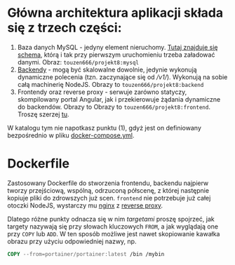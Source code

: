 # Główna architektura aplikacji składa się z trzech części:

1. Baza danych MySQL - jedyny element nieruchomy. [Tutaj znajduje się schema](/docs/outsourcing_pl.sql), którą
i tak przy pierwszym uruchomieniu trzeba załadować danymi. Obraz: `touzen666/projekt8:mysql`
2. [Backendy](backend/README.md) - mogą być skalowalne dowolnie, jedynie wykonują dynamiczne polecenia (tzn. zaczynające się od _/v1/_). Wykonują na
sobie całą machinerię NodeJS. Obrazy to `touzen666/projekt8:backend`
3. Frontendy oraz reverse proxy - serwuje zarówno statyczy, skompilowany portal Angular, jak i przekierowuje żądania
dynamiczne do backendów. Obrazy to Obrazy to `touzen666/projekt8:frontend`. Troszę szerzej [tu](frontend/README.md).

W katalogu tym nie napotkasz punktu (1), gdyż jest on definiowany bezpośrednio w pliku [docker-compose.yml](/docker-compose.yml).

# Dockerfile
Zastosowany Dockerfile do stworzenia frontendu, backendu najpierw tworzy przejściową, wspólną, odrzuconą półscenę,
 z której następnie kopiuje pliki do zdrowszych już scen. `frontend` nie potrzebuje już całej otoczki NodeJS, wystarczy
 mu [nginx](https://www.nginx.com/) z [reverse proxy](https://blogs.technet.microsoft.com/plitpro/2013/05/14/reverse-proxy-w-iis/).
 
 Dlatego różne punkty odnacza się w nim _targetami_ proszę spojrzeć, jak targety nazywają się przy słowach kluczowych `FROM`,
 a jak wyglądają one przy `COPY` lub `ADD`. W ten sposób możliwe jest nawet skopiowanie kawałka obrazu przy użyciu odpowiedniej nazwy,
 np. 
 
```dockerfile
COPY --from=portainer/portainer:latest /bin /mybin
````
 

